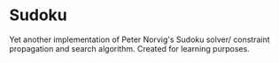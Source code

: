 # Sudoku

 Yet another implementation of Peter Norvig's Sudoku solver/ constraint propagation and search algorithm. Created for learning purposes.
